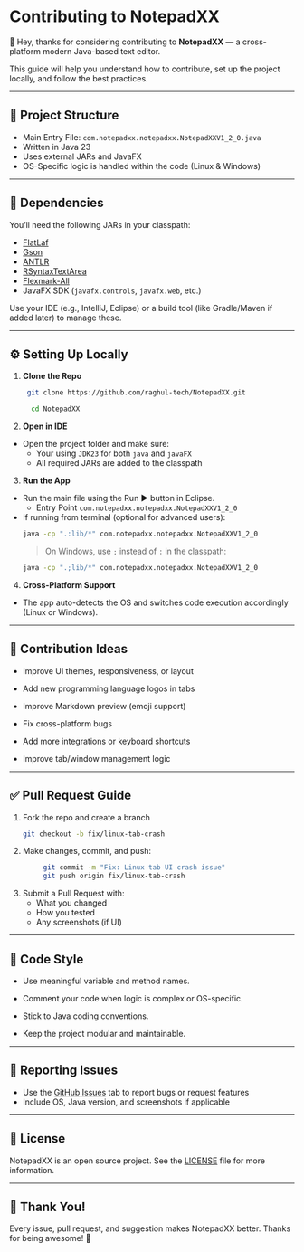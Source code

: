 # Contributing to NotepadXX

👋 Hey, thanks for considering contributing to **NotepadXX** — a cross-platform modern Java-based text editor.

This guide will help you understand how to contribute, set up the project locally, and follow the best practices.

---

## 📁 Project Structure

- Main Entry File: `com.notepadxx.notepadxx.NotepadXXV1_2_0.java`
- Written in Java 23
- Uses external JARs and JavaFX
- OS-Specific logic is handled within the code (Linux & Windows)

---

## 🧩 Dependencies

You’ll need the following JARs in your classpath:

- [FlatLaf](https://github.com/JFormDesigner/FlatLaf)
- [Gson](https://github.com/google/gson)
- [ANTLR](https://github.com/antlr/antlr4)
- [RSyntaxTextArea](https://github.com/bobbylight/RSyntaxTextArea)
- [Flexmark-All](https://github.com/vsch/flexmark-java)
- JavaFX SDK (`javafx.controls`, `javafx.web`, etc.)

Use your IDE (e.g., IntelliJ, Eclipse) or a build tool (like Gradle/Maven if added later) to manage these.

---

## ⚙️ Setting Up Locally

1. **Clone the Repo**  
   ```bash
    git clone https://github.com/raghul-tech/NotepadXX.git
   
     cd NotepadXX
   ```
2. **Open in IDE**   
- Open the project folder and make sure:
	- Your using `JDK23` for both `java` and `javaFX`
	- All required JARs are added to the classpath

3. **Run the App**

- Run the main file using the Run ▶️ button in Eclipse.
	- Entry Point `com.notepadxx.notepadxx.NotepadXXV1_2_0`
- If running from terminal (optional for advanced users):
	```bash
	java -cp ".:lib/*" com.notepadxx.notepadxx.NotepadXXV1_2_0
     ```
     > On Windows, use `;` instead of `:` in the classpath:
     ```bash
	java -cp ".;lib/*" com.notepadxx.notepadxx.NotepadXXV1_2_0
     ```
     
4. **Cross-Platform Support**
- The app auto-detects the OS and switches code execution accordingly (Linux or Windows).

---

##  🧠 Contribution Ideas

- Improve UI themes, responsiveness, or layout

- Add new programming language logos in tabs

- Improve Markdown preview (emoji support)

- Fix cross-platform bugs

- Add more integrations or keyboard shortcuts

- Improve tab/window management logic

---

## ✅ Pull Request Guide

1. Fork the repo and create a branch
	```bash
	git checkout -b fix/linux-tab-crash
	```
2. Make changes, commit, and push:
   ```bash
		git commit -m "Fix: Linux tab UI crash issue"
		git push origin fix/linux-tab-crash
	```
3. Submit a Pull Request with:
	- What you changed
	- How you tested
	- Any screenshots (if UI)
	
---
	
## 	🧼 Code Style

- Use meaningful variable and method names.

- Comment your code when logic is complex or OS-specific.

- Stick to Java coding conventions.

- Keep the project modular and maintainable.

---

## 🐛 Reporting Issues

- Use the [GitHub Issues](https://github.com/raghul-tech/NotepadXX/issues/new?template=bug_report.md) tab to report bugs or request features
- Include OS, Java version, and screenshots if applicable

---

## 	📄 License
NotepadXX is an open source project. See the [LICENSE](LICENSE) file for more information.
	
---	
	
## 	🙌 Thank You!

Every issue, pull request, and suggestion makes NotepadXX better. Thanks for being awesome! 🚀
	
	

